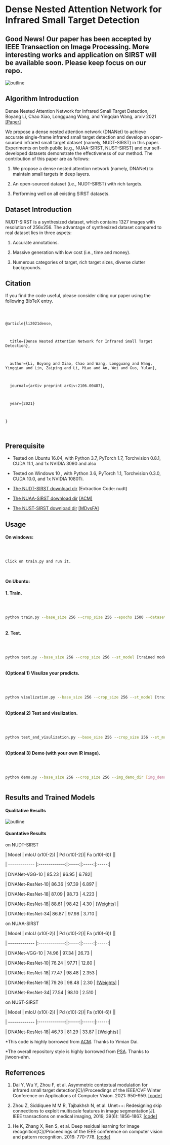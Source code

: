 # Dense Nested Attention Network for Infrared Small Target Detection







## Good News! Our paper has been accepted by IEEE Transaction on Image Processing. More interesting works and application on SIRST will be available soon. Please keep focus on our repo.







![outline](overall_structure.png)



## Algorithm Introduction







Dense Nested Attention Network for Infrared Small Target Detection, Boyang Li, Chao Xiao, Longguang Wang, and Yingqian Wang, arxiv 2021 [[Paper]](https://arxiv.org/pdf/2106.00487.pdf)







We propose a dense nested attention network (DNANet) to achieve accurate single-frame infrared small target detection and develop an open-sourced infrared small target dataset (namely, NUDT-SIRST) in this paper. Experiments on both public (e.g., NUAA-SIRST, NUST-SIRST) and our self-developed datasets demonstrate the effectiveness of our method. The contribution of this paper are as follows:



1. We propose a dense nested attention network (namely, DNANet) to maintain small targets in deep layers.



2. An open-sourced dataset (i.e., NUDT-SIRST) with rich targets.



3. Performing well on all existing SIRST datasets.







## Dataset Introduction



NUDT-SIRST is a synthesized dataset, which contains 1327 images with resolution of 256x256. The advantage of synthesized dataset compared to real dataset lies in three aspets:



1. Accurate annotations.



2. Massive generation with low cost (i.e., time and money).



3. Numerous categories of target, rich target sizes, diverse clutter backgrounds.







## Citation



If you find the code useful, please consider citing our paper using the following BibTeX entry.



```



@article{li2021dense,



  title={Dense Nested Attention Network for Infrared Small Target Detection},



  author={Li, Boyang and Xiao, Chao and Wang, Longguang and Wang, Yingqian and Lin, Zaiping and Li, Miao and An, Wei and Guo, Yulan},



  journal={arXiv preprint arXiv:2106.00487},



  year={2021}



}



```







## Prerequisite



* Tested on Ubuntu 16.04, with Python 3.7, PyTorch 1.7, Torchvision 0.8.1, CUDA 11.1, and 1x NVIDIA 3090 and also 



* Tested on Windows 10  , with Python 3.6, PyTorch 1.1, Torchvision 0.3.0, CUDA 10.0, and 1x NVIDIA 1080Ti.



* [The NUDT-SIRST download dir](https://pan.baidu.com/s/1zz_-4LdseexgwRpkw41wTA?pwd=nudt) (Extraction Code: nudt)



* [The NUAA-SIRST download dir](https://github.com/YimianDai/sirst) [[ACM]](https://arxiv.org/pdf/2009.14530.pdf)



* [The NUST-SIRST download dir](https://github.com/wanghuanphd/MDvsFA_cGAN) [[MDvsFA]](https://openaccess.thecvf.com/content_ICCV_2019/papers/Wang_Miss_Detection_vs._False_Alarm_Adversarial_Learning_for_Small_Object_ICCV_2019_paper.pdf)











## Usage



#### On windows:



```



Click on train.py and run it. 



```







#### On Ubuntu:



#### 1. Train.







```bash



python train.py --base_size 256 --crop_size 256 --epochs 1500 --dataset [dataset-name] --split_method 50_50 --model [model name] --backbone resnet_18  --deep_supervision True --train_batch_size 16 --test_batch_size 16 --mode TXT



```







#### 2. Test.







```bash



python test.py --base_size 256 --crop_size 256 --st_model [trained model path] --model_dir [model_dir] --dataset [dataset-name] --split_method 50_50 --model [model name] --backbone resnet_18  --deep_supervision True --test_batch_size 1 --mode TXT 



```







#### (Optional 1) Visulize your predicts.







```bash



python visulization.py --base_size 256 --crop_size 256 --st_model [trained model path] --model_dir [model_dir] --dataset [dataset-name] --split_method 50_50 --model [model name] --backbone resnet_18  --deep_supervision True --test_batch_size 1 --mode TXT 



```







#### (Optional 2) Test and visulization.



```bash



python test_and_visulization.py --base_size 256 --crop_size 256 --st_model [trained model path] --model_dir [model_dir] --dataset [dataset-name] --split_method 50_50 --model [model name] --backbone resnet_18  --deep_supervision True --test_batch_size 1 --mode TXT 



```







#### (Optional 3) Demo (with your own IR image).



```bash



python demo.py --base_size 256 --crop_size 256 --img_demo_dir [img_demo_dir] --img_demo_index [image_name]  --model [model name] --backbone resnet_18  --deep_supervision True --test_batch_size 1 --mode TXT  --suffix [img_suffix]



```







## Results and Trained Models







#### Qualitative Results







![outline](Qualitative_result.png)







#### Quantative Results 



on NUDT-SIRST



| Model         | mIoU (x10(-2)) | Pd (x10(-2))|  Fa (x10(-6)) ||



| ------------- |:-------------:|:-----:|:-----:|:-----:|



| DNANet-VGG-10 | 85.23 | 96.95 | 6.782|



| DNANet-ResNet-10| 86.36 | 97.39 | 6.897 |



| DNANet-ResNet-18| 87.09 | 98.73 | 4.223 |



| DNANet-ResNet-18| 88.61 | 98.42 | 4.30 | [[Weights]](https://drive.google.com/file/d/1NDvjOiWecfWNPaO12KeIgiJMTKSFS6wj/view?usp=sharing) |



| DNANet-ResNet-34| 86.87 | 97.98 | 3.710 |











on NUAA-SIRST



| Model         | mIoU (x10(-2)) | Pd (x10(-2))|  Fa (x10(-6)) ||



| ------------- |:-------------:|:-----:|:-----:|:-----:|



| DNANet-VGG-10 | 74.96 | 97.34 | 26.73 |



| DNANet-ResNet-10| 76.24 | 97.71 | 12.80 |



| DNANet-ResNet-18| 77.47 | 98.48 | 2.353 |



| DNANet-ResNet-18| 79.26 | 98.48 | 2.30 | [[Weights]](https://drive.google.com/file/d/1W0jFN9ZlaIdGFemYKi34tmJfGxjUGCRc/view?usp=sharing) |



| DNANet-ResNet-34| 77.54 | 98.10 | 2.510 |







on NUST-SIRST



| Model         | mIoU (x10(-2)) | Pd (x10(-2))|  Fa (x10(-6)) ||



| ------------- |:-------------:|:-----:|:-----:|:-----:|



| DNANet-ResNet-18| 46.73 | 81.29 | 33.87 | [[Weights]](https://drive.google.com/file/d/1TF0bZRMsGuKzMhlHKH1LygScBveMcCS2/view?usp=sharing) |







*This code is highly borrowed from [ACM](https://github.com/YimianDai/open-acm). Thanks to Yimian Dai.







*The overall repository style is highly borrowed from [PSA](https://github.com/jiwoon-ahn/psa). Thanks to jiwoon-ahn.



## Referrences



1. Dai Y, Wu Y, Zhou F, et al. Asymmetric contextual modulation for infrared small target detection[C]//Proceedings of the IEEE/CVF Winter Conference on Applications of Computer Vision. 2021: 950-959. [[code]](https://github.com/YimianDai/open-acm) 



2. Zhou Z, Siddiquee M M R, Tajbakhsh N, et al. Unet++: Redesigning skip connections to exploit multiscale features in image segmentation[J]. IEEE transactions on medical imaging, 2019, 39(6): 1856-1867. [[code]](https://github.com/MrGiovanni/UNetPlusPlus)



3. He K, Zhang X, Ren S, et al. Deep residual learning for image recognition[C]//Proceedings of the IEEE conference on computer vision and pattern recognition. 2016: 770-778. [[code]](https://github.com/rwightman/pytorch-image-models)






 


